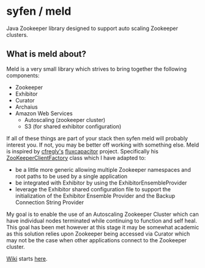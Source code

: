 syfen / meld
====

Java Zookeeper library designed to support auto scaling Zookeeper clusters.

## What is meld about?

Meld is a very small library which strives to bring together the following components:

- Zookeeper
- Exhibitor
- Curator
- Archaius
- Amazon Web Services
    - Autoscaling (zookeeper cluster)
    - S3 (for shared exhibitor configuration)

If all of these things are part of your stack then syfen meld will probably interest you. If not, you may be better off working with something else.
Meld is inspired by [cfregly's](https://github.com/cfregly) [fluxcapacitor](https://github.com/cfregly/fluxcapacitor) project. Specifically his [ZooKeeperClientFactory](https://github.com/cfregly/fluxcapacitor/blob/master/flux-core/src/main/java/com/fluxcapacitor/core/zookeeper/ZooKeeperClientFactory.java) class which I have adapted to:

- be a little more generic allowing multiple Zookeeper namespaces and root paths to be used by a single application
- be integrated with Exhibitor by using the ExhibitorEnsembleProvider
- leverage the Exhibitor shared configuration file to support the initialization of the Exhibitor Ensemble Provider and the Backup Connection String Provider

My goal is to enable the use of an Autoscaling Zookeeper Cluster which can have individual nodes terminated while continuing to function and self heal. This goal has been met however at this stage it may be somewhat academic as this solution relies upon Zookeeper being accessed via Curator which may not be the case when other applications connect to the Zookeeper cluster.

[Wiki](https://github.com/syfen/meld/wiki) starts [here](https://github.com/syfen/meld/wiki).

